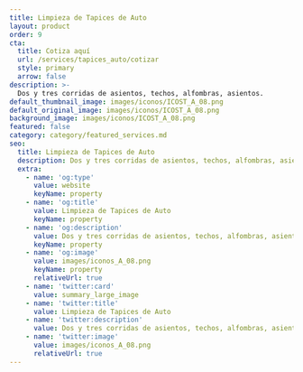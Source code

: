 ```yaml
---
title: Limpieza de Tapices de Auto
layout: product
order: 9
cta:
  title: Cotiza aquí
  url: /services/tapices_auto/cotizar
  style: primary
  arrow: false
description: >-
  Dos y tres corridas de asientos, techos, alfombras, asientos.
default_thumbnail_image: images/iconos/ICOST_A_08.png
default_original_image: images/iconos/ICOST_A_08.png
background_image: images/iconos/ICOST_A_08.png
featured: false
category: category/featured_services.md
seo:
  title: Limpieza de Tapices de Auto
  description: Dos y tres corridas de asientos, techos, alfombras, asientos.
  extra:
    - name: 'og:type'
      value: website
      keyName: property
    - name: 'og:title'
      value: Limpieza de Tapices de Auto
      keyName: property
    - name: 'og:description'
      value: Dos y tres corridas de asientos, techos, alfombras, asientos.
      keyName: property
    - name: 'og:image'
      value: images/iconos_A_08.png
      keyName: property
      relativeUrl: true
    - name: 'twitter:card'
      value: summary_large_image
    - name: 'twitter:title'
      value: Limpieza de Tapices de Auto
    - name: 'twitter:description'
      value: Dos y tres corridas de asientos, techos, alfombras, asientos.
    - name: 'twitter:image'
      value: images/iconos_A_08.png
      relativeUrl: true
---
```

